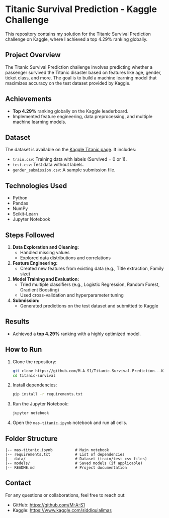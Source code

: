 # Titanic Survival Prediction - Kaggle Challenge

This repository contains my solution for the Titanic Survival Prediction challenge on Kaggle, where I achieved a top 4.29% ranking globally.

## Project Overview
The Titanic Survival Prediction challenge involves predicting whether a passenger survived the Titanic disaster based on features like age, gender, ticket class, and more. The goal is to build a machine learning model that maximizes accuracy on the test dataset provided by Kaggle.

## Achievements
- **Top 4.29%** ranking globally on the Kaggle leaderboard.
- Implemented feature engineering, data preprocessing, and multiple machine learning models.

## Dataset
The dataset is available on the [Kaggle Titanic page](https://www.kaggle.com/competitions/titanic/data). It includes:
- `train.csv`: Training data with labels (Survived = 0 or 1).
- `test.csv`: Test data without labels.
- `gender_submission.csv`: A sample submission file.

## Technologies Used
- Python
- Pandas
- NumPy
- Scikit-Learn
- Jupyter Notebook

## Steps Followed
1. **Data Exploration and Cleaning:**
   - Handled missing values
   - Explored data distributions and correlations
2. **Feature Engineering:**
   - Created new features from existing data (e.g., Title extraction, Family size)
3. **Model Training and Evaluation:**
   - Tried multiple classifiers (e.g., Logistic Regression, Random Forest, Gradient Boosting)
   - Used cross-validation and hyperparameter tuning
4. **Submission:**
   - Generated predictions on the test dataset and submitted to Kaggle

## Results
- Achieved a **top 4.29%** ranking with a highly optimized model.

## How to Run
1. Clone the repository:
   ```bash
   git clone https://github.com/M-A-S1/Titanic-Survival-Prediction---Kaggle-Challenge.git
   cd titanic-survival
   ```
2. Install dependencies:
   ```bash
   pip install -r requirements.txt
   ```
3. Run the Jupyter Notebook:
   ```bash
   jupyter notebook
   ```
4. Open the `mas-titanic.ipynb` notebook and run all cells.

## Folder Structure
```
|-- mas-titanic.ipynb          # Main notebook
|-- requirements.txt           # List of dependencies
|-- data/                      # Dataset (train/test csv files)
|-- models/                    # Saved models (if applicable)
|-- README.md                  # Project documentation
```

## Contact
For any questions or collaborations, feel free to reach out:
- GitHub: https://github.com/M-A-S1
- Kaggle: https://www.kaggle.com/siddiquialimas



